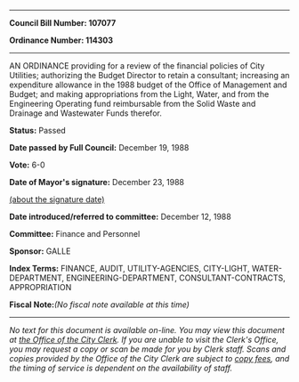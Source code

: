 

********

**Council Bill Number: 107077**
   
**Ordinance Number: 114303**
********

 AN ORDINANCE providing for a review of the financial policies of City Utilities; authorizing the Budget Director to retain a consultant; increasing an expenditure allowance in the 1988 budget of the Office of Management and Budget; and making appropriations from the Light, Water, and from the Engineering Operating fund reimbursable from the Solid Waste and Drainage and Wastewater Funds therefor.

**Status:** Passed
   
**Date passed by Full Council:** December 19, 1988
   
**Vote:** 6-0
   
**Date of Mayor's signature:** December 23, 1988
   
[(about the signature date)](/~public/approvaldate.htm)
   
   
   
**Date introduced/referred to committee:** December 12, 1988
   
**Committee:** Finance and Personnel
   
**Sponsor:** GALLE
   
   
**Index Terms:** FINANCE, AUDIT, UTILITY-AGENCIES, CITY-LIGHT, WATER-DEPARTMENT, ENGINEERING-DEPARTMENT, CONSULTANT-CONTRACTS, APPROPRIATION

**Fiscal Note:**_(No fiscal note available at this time)_
********

_No text for this document is available on-line. You may view this document at [the Office of the City Clerk](http://www.seattle.gov/leg/clerk/contactUs.htm). If you are unable to visit the Clerk's Office, you may request a copy or scan be made for you by Clerk staff. Scans and copies provided by the Office of the City Clerk are subject to [copy fees](http://clerk.seattle.gov/~public/clerkfees.htm), and the timing of service is dependent on the availability of staff._

